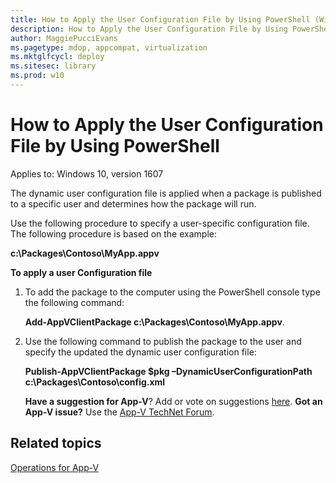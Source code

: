 ```yaml
---
title: How to Apply the User Configuration File by Using PowerShell (Windows 10)
description: How to Apply the User Configuration File by Using PowerShell
author: MaggiePucciEvans
ms.pagetype: mdop, appcompat, virtualization
ms.mktglfcycl: deploy
ms.sitesec: library
ms.prod: w10
---
```



# How to Apply the User Configuration File by Using PowerShell

Applies to: Windows 10, version 1607

The dynamic user configuration file is applied when a package is published to a specific user and determines how the package will run.

Use the following procedure to specify a user-specific configuration file. The following procedure is based on the example:

**c:\\Packages\\Contoso\\MyApp.appv**

**To apply a user Configuration file**

1.  To add the package to the computer using the PowerShell console type the following command:

    **Add-AppVClientPackage c:\\Packages\\Contoso\\MyApp.appv**.

2.  Use the following command to publish the package to the user and specify the updated the dynamic user configuration file:

    **Publish-AppVClientPackage $pkg –DynamicUserConfigurationPath c:\\Packages\\Contoso\\config.xml**

    **Have a suggestion for App-V**? Add or vote on suggestions [here](http://appv.uservoice.com/forums/280448-microsoft-application-virtualization). **Got an App-V issue?** Use the [App-V TechNet Forum](https://social.technet.microsoft.com/Forums/en-US/home?forum=mdopappv).

## Related topics


[Operations for App-V](appv-operations.md)

 

 





